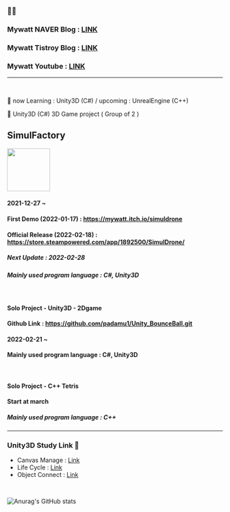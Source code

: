 ### 💬💬
### Mywatt NAVER Blog : [LINK][naverLink]
### Mywatt Tistroy Blog : [LINK][tistory]
### Mywatt Youtube : [LINK][youtube]
---

<br />

🌱 now Learning : Unity3D (C#) / upcoming : UnrealEngine (C++)    

👯 Unity3D (C#) 3D Game project ( Group of 2 ) 

## SimulFactory
<img src="https://user-images.githubusercontent.com/26586104/149724911-88f90334-8e08-44ee-b11b-35a312c9cc86.png"  width="100" height="100"/>


#### 2021-12-27 ~   
#### First Demo (2022-01-17) : https://mywatt.itch.io/simuldrone
#### Official Release (2022-02-18) : https://store.steampowered.com/app/1892500/SimulDrone/
##### Next Update : 2022-02-28
##### Mainly used program language : C#, Unity3D

<br/>

#### Solo Project - Unity3D - 2Dgame
#### Github Link : https://github.com/padamu1/Unity_BounceBall.git
#### 2022-02-21 ~
#### Mainly used program language : C#, Unity3D

<br/>

#### Solo Project - C++ Tetris
#### Start at march
##### Mainly used program language : C++
---

### Unity3D Study Link 🔭
* Canvas Manage : [Link][canvasLink] 
* Life Cycle : [Link][lifeLink]
* Object Connect : [Link][connectLink]

<br/>

![Anurag's GitHub stats](https://github-readme-stats.vercel.app/api?username=padamu1&show_icons=true&theme=white)






[naverLink]: https://blog.naver.com/padamu1
[tistory]: https://pamechanic.tistory.com/
[youtube]: https://www.youtube.com/channel/UCbYFX84E_7M1N-NJsF6zBGg/featured
[canvasLink]:https://blog.naver.com/padamu1/222602959312
[lifeLink]:https://blog.naver.com/padamu1/222606713864
[connectLink]:https://blog.naver.com/padamu1/222612976964



<!--
**padamu1/padamu1** is a ✨ _special_ ✨ repository because its `README.md` (this file) appears on your GitHub profile.

Here are some ideas to get you started:

- 🔭 I’m currently working on ...
- 🌱 I’m currently learning ...
- 👯 I’m looking to collaborate on ...
- 🤔 I’m looking for help with ...
- 💬 Ask me about ...
- 📫 How to reach me: ...
- 😄 Pronouns: ...
- ⚡ Fun fact: ...
-->
